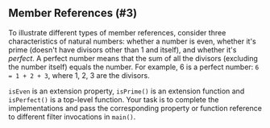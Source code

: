 ## Member References (#3)

To illustrate different types of member references, consider three
characteristics of natural numbers: whether a number is even, whether it's prime
(doesn't have divisors other than 1 and itself), and whether it's *perfect*. A
perfect number means that the sum of all the divisors (excluding the number
itself) equals the number. For example, 6 is a perfect number: `6 = 1 + 2 + 3`,
where 1, 2, 3 are the divisors.

`isEven` is an extension property, `isPrime()` is an extension function and
`isPerfect()` is a top-level function. Your task is to complete the
implementations and pass the corresponding property or function reference to
different filter invocations in `main()`.
